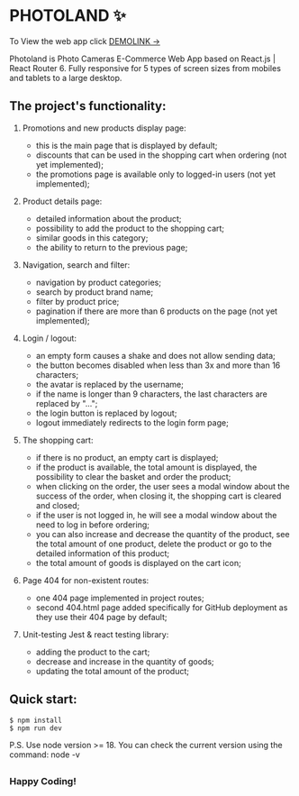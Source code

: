 # PHOTOLAND ✨

To View the web app click [DEMOLINK &rarr;](https://vladislav-burhovetskiy.github.io/photoland/)

Photoland is Photo Cameras E-Commerce Web App based on React.js | React Router 6.
Fully responsive for 5 types of screen sizes from mobiles and tablets to a large desktop.

## The project's functionality:

1. Promotions and new products display page:
    - this is the main page that is displayed by default;
    - discounts that can be used in the shopping cart when ordering (not yet implemented);
    - the promotions page is available only to logged-in users (not yet implemented);

2. Product details page:
    - detailed information about the product;
    - possibility to add the product to the shopping cart;
    - similar goods in this category;
    - the ability to return to the previous page;

3. Navigation, search and filter:
    - navigation by product categories;
    - search by product brand name;
    - filter by product price;
    - pagination if there are more than 6 products on the page (not yet implemented);

4. Login / logout:
    - an empty form causes a shake and does not allow sending data;
    - the button becomes disabled when less than 3x and more than 16 characters;
    - the avatar is replaced by the username;
    - if the name is longer than 9 characters, the last characters are replaced by "...";
    - the login button is replaced by logout;
    - logout immediately redirects to the login form page;

5. The shopping cart:
    - if there is no product, an empty cart is displayed;
    - if the product is available, the total amount is displayed, the possibility to clear the basket and order the product;
    - when clicking on the order, the user sees a modal window about the success of the order, when closing it, the shopping cart is cleared and closed;
    - if the user is not logged in, he will see a modal window about the need to log in before ordering;
    - you can also increase and decrease the quantity of the product, see the total amount of one product, delete the product or go to the detailed information of this product;
    - the total amount of goods is displayed on the cart icon;

6. Page 404 for non-existent routes:
    - one 404 page implemented in project routes;
    - second 404.html page added specifically for GitHub deployment as they use their 404 page by default;

7. Unit-testing Jest & react testing library:
    - adding the product to the cart;
    - decrease and increase in the quantity of goods;
    - updating the total amount of the product;


## Quick start:

```
$ npm install
$ npm run dev
```

P.S. Use node version >= 18. You can check the current version using the command: node -v

##
### Happy Coding!

